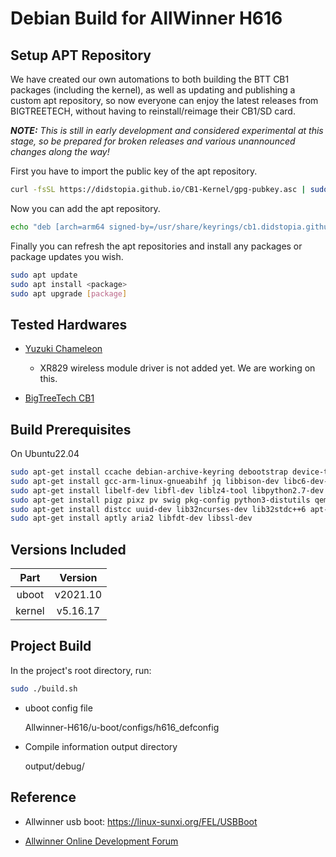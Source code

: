 # Debian Build for AllWinner H616

## Setup APT Repository

We have created our own automations to both building the BTT CB1 packages (including the kernel), as well as updating and publishing a custom apt repository, so now everyone can enjoy the latest releases from BIGTREETECH, without having to reinstall/reimage their CB1/SD card.

***NOTE:*** *This is still in early development and considered experimental at this stage, so be prepared for broken releases and various unannounced changes along the way!*

First you have to import the public key of the apt repository.

```bash
curl -fsSL https://didstopia.github.io/CB1-Kernel/gpg-pubkey.asc | sudo gpg --dearmor -o /usr/share/keyrings/cb1.didstopia.github.io.gpg
```

Now you can add the apt repository.

```bash
echo "deb [arch=arm64 signed-by=/usr/share/keyrings/cb1.didstopia.github.io.gpg] https://didstopia.github.io/CB1-Kernel BTT-CB1 kernel devel" | sudo tee /etc/apt/sources.list.d/cb1.didstopia.github.io.list > /dev/null
```

Finally you can refresh the apt repositories and install any packages or package updates you wish.

```bash
sudo apt update
sudo apt install <package>
sudo apt upgrade [package]
```

## Tested Hardwares

* [Yuzuki Chameleon](https://github.com/YuzukiHD/YuzukiChameleon)
  - XR829 wireless module driver is not added yet. We are working on this.
  
* [BigTreeTech CB1](https://github.com/bigtreetech/CB1)

## Build Prerequisites

On Ubuntu22.04

``` zsh
sudo apt-get install ccache debian-archive-keyring debootstrap device-tree-compiler dwarves 
sudo apt-get install gcc-arm-linux-gnueabihf jq libbison-dev libc6-dev-armhf-cross 
sudo apt-get install libelf-dev libfl-dev liblz4-tool libpython2.7-dev libusb-1.0-0-dev 
sudo apt-get install pigz pixz pv swig pkg-config python3-distutils qemu-user-static u-boot-tools 
sudo apt-get install distcc uuid-dev lib32ncurses-dev lib32stdc++6 apt-cacher-ng 
sudo apt-get install aptly aria2 libfdt-dev libssl-dev
```

## Versions Included

|  Part  | Version  |
| :----: | :------: |
| uboot  | v2021.10 |
| kernel | v5.16.17 |

## Project Build

In the project's root directory, run:

``` bash
sudo ./build.sh
```

- uboot config file
    
    Allwinner-H616/u-boot/configs/h616_defconfig

- Compile information output directory

    output/debug/

## Reference

- Allwinner usb boot: https://linux-sunxi.org/FEL/USBBoot

- [Allwinner Online Development Forum](https://bbs.aw-ol.com/topic/2054/mq-quad-h616-%E4%B8%BB%E7%BA%BF%E5%86%85%E6%A0%B8%E7%BC%96%E8%AF%91%E8%B0%83%E8%AF%95%E8%AE%B0%E5%BD%95-u-boot-kernel-buildroot/17)

